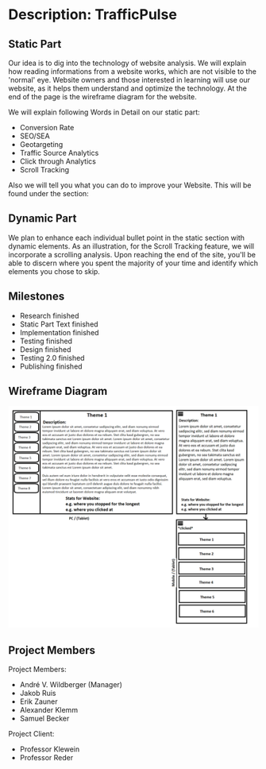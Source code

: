 # Description: TrafficPulse

## Static Part
Our idea is to dig into the technology of website analysis. We will explain how reading informations from a website works, which are not visible to the 'normal' eye. Website owners and those interested in learning will use our website, as it helps them understand and optimize the technology. At the end of the page is the wireframe diagram for the website.

We will explain following Words in Detail on our static part:
- Conversion Rate
- SEO/SEA
- Geotargeting
- Traffic Source Analytics
- Click through Analytics
- Scroll Tracking

Also we will tell you what you can do to improve your Website. This will be found under the section: 

## Dynamic Part
We plan to enhance each individual bullet point in the static section with dynamic elements. As an illustration, for the Scroll Tracking feature, we will incorporate a scrolling analysis. Upon reaching the end of the site, you'll be able to discern where you spent the majority of your time and identify which elements you chose to skip.

## Milestones
- Research finished
- Static Part Text finished
- Implementation finished
- Testing finished
- Design finished
- Testing 2.0 finished
- Publishing finished

## Wireframe Diagram
![](diagram.png)

## Project Members
Project Members:
- André V. Wildberger (Manager)
- Jakob Ruis
- Erik Zauner
- Alexander Klemm
- Samuel Becker

Project Client:
- Professor Klewein
- Professor Reder